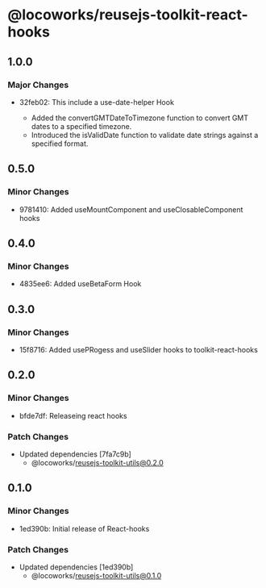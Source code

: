 # @locoworks/reusejs-toolkit-react-hooks

## 1.0.0

### Major Changes

- 32feb02: This include a use-date-helper Hook

  - Added the convertGMTDateToTimezone function to convert GMT dates to a specified timezone.
  - Introduced the isValidDate function to validate date strings against a specified format.

## 0.5.0

### Minor Changes

- 9781410: Added useMountComponent and useClosableComponent hooks

## 0.4.0

### Minor Changes

- 4835ee6: Added useBetaForm Hook

## 0.3.0

### Minor Changes

- 15f8716: Added usePRogess and useSlider hooks to toolkit-react-hooks

## 0.2.0

### Minor Changes

- bfde7df: Releaseing react hooks

### Patch Changes

- Updated dependencies [7fa7c9b]
  - @locoworks/reusejs-toolkit-utils@0.2.0

## 0.1.0

### Minor Changes

- 1ed390b: Initial release of React-hooks

### Patch Changes

- Updated dependencies [1ed390b]
  - @locoworks/reusejs-toolkit-utils@0.1.0
